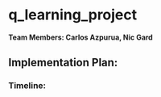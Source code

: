 # q_learning_project
**Team Members: Carlos Azpurua, Nic Gard**
## Implementation Plan:
### Timeline:
